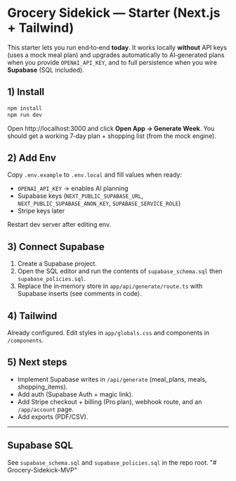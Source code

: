 # Grocery Sidekick — Starter (Next.js + Tailwind)

This starter lets you run end‑to‑end **today**. It works locally **without** API keys (uses a mock meal plan)
and upgrades automatically to AI‑generated plans when you provide `OPENAI_API_KEY`,
and to full persistence when you wire **Supabase** (SQL included).

## 1) Install
```bash
npm install
npm run dev
```
Open http://localhost:3000 and click **Open App → Generate Week**.
You should get a working 7‑day plan + shopping list (from the mock engine).

## 2) Add Env
Copy `.env.example` to `.env.local` and fill values when ready:
- `OPENAI_API_KEY` → enables AI planning
- Supabase keys (`NEXT_PUBLIC_SUPABASE_URL`, `NEXT_PUBLIC_SUPABASE_ANON_KEY`, `SUPABASE_SERVICE_ROLE`)
- Stripe keys later

Restart dev server after editing env.

## 3) Connect Supabase
1. Create a Supabase project.
2. Open the SQL editor and run the contents of `supabase_schema.sql` then `supabase_policies.sql`.
3. Replace the in‑memory store in `app/api/generate/route.ts` with Supabase inserts (see comments in code).

## 4) Tailwind
Already configured. Edit styles in `app/globals.css` and components in `/components`.

## 5) Next steps
- Implement Supabase writes in `/api/generate` (meal_plans, meals, shopping_items).
- Add auth (Supabase Auth + magic link).
- Add Stripe checkout + billing (Pro plan), webhook route, and an `/app/account` page.
- Add exports (PDF/CSV).

---

## Supabase SQL
See `supabase_schema.sql` and `supabase_policies.sql` in the repo root.
"# Grocery-Sidekick-MVP" 
